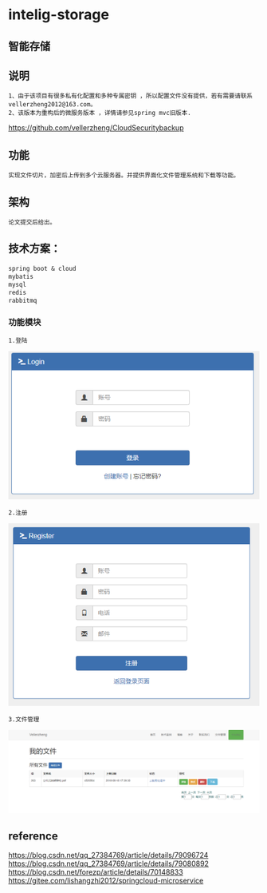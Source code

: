 # intelig-storage

##    智能存储

## 说明
    1、由于该项目有很多私有化配置和多种专属密钥 ，所以配置文件没有提供，若有需要请联系vellerzheng2012@163.com。
    2、该版本为重构后的微服务版本 ，详情请参见spring mvc旧版本. 
   https://github.com/vellerzheng/CloudSecuritybackup
## 功能
    
    实现文件切片，加密后上传到多个云服务器。并提供界面化文件管理系统和下载等功能。
    
## 架构
    
    论文提交后给出。

## 技术方案：

    spring boot & cloud 
    mybatis
    mysql
    redis
    rabbitmq
    
### 功能模块

    1.登陆
   ![登陆界面](doc/login.png)
   
    2.注册
   ![注册界面](doc/register.png)
    
    3.文件管理
   ![文件管理](doc/fileManage.png)
    
## reference
 https://blog.csdn.net/qq_27384769/article/details/79096724
 https://blog.csdn.net/qq_27384769/article/details/79080892
 https://blog.csdn.net/forezp/article/details/70148833
 https://gitee.com/lishangzhi2012/springcloud-microservice